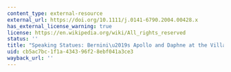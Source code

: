 ```yaml
---
content_type: external-resource
external_url: https://doi.org/10.1111/j.0141-6790.2004.00428.x
has_external_license_warning: true
license: https://en.wikipedia.org/wiki/All_rights_reserved
status: ''
title: "Speaking Statues: Bernini\u2019s Apollo and Daphne at the Villa Borghese"
uid: cb5ac7bc-1f1a-4343-96f2-8ebf041a3ce3
wayback_url: ''
---
```

